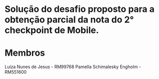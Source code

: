 # Solução do desafio proposto para a obtenção parcial da nota do 2° checkpoint de Mobile. 

# Membros
Luiza Nunes de Jesus - RM99768
Pamella Schimalesky Engholm - RM551600

